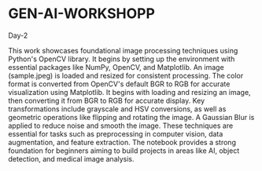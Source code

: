 # GEN-AI-WORKSHOPP
Day-2

This work showcases foundational image processing techniques using Python's OpenCV library. It begins by setting up the environment with essential packages like NumPy, OpenCV, and Matplotlib. An image (sample.jpeg) is loaded and resized for consistent processing. The color format is converted from OpenCV's default BGR to RGB for accurate visualization using Matplotlib.
It begins with loading and resizing an image, then converting it from BGR to RGB for accurate display. Key transformations include grayscale and HSV conversions, as well as geometric operations like flipping and rotating the image. A Gaussian Blur is applied to reduce noise and smooth the image. These techniques are essential for tasks such as preprocessing in computer vision, data augmentation, and feature extraction. The notebook provides a strong foundation for beginners aiming to build projects in areas like AI, object detection, and medical image analysis.
